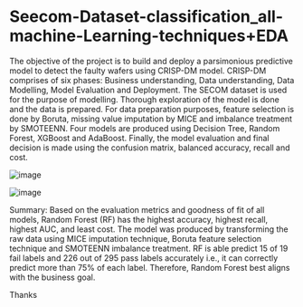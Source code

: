 # Seecom-Dataset-classification_all-machine-Learning-techniques+EDA
 
The objective of the project is to build and deploy a parsimonious predictive model to detect the faulty wafers using CRISP-DM model. CRISP-DM comprises of six phases: Business understanding, Data understanding, Data Modelling, Model Evaluation and Deployment. The SECOM dataset is used for the purpose of modelling. Thorough exploration of the model is done and the data is prepared. For data preparation purposes, feature selection is done by Boruta, missing value imputation by MICE and imbalance treatment by SMOTEENN. Four models are produced using Decision Tree, Random Forest, XGBoost and AdaBoost. Finally, the model evaluation and final decision is made using the confusion matrix, balanced accuracy, recall and cost.

![image](https://user-images.githubusercontent.com/67371172/159318047-66fc781f-4e39-4ede-ac29-15370a85d6c1.png)

![image](https://user-images.githubusercontent.com/67371172/159318282-9f336891-01a4-4b75-879e-61463616e6f7.png)


Summary: Based on the evaluation metrics and goodness of fit of all models, Random Forest (RF) has the highest accuracy, highest recall, highest AUC, and least cost. The model was produced by transforming the raw data using MICE imputation technique, Boruta feature selection technique and SMOTEENN imbalance treatment. RF is able predict 15 of 19 fail labels and 226 out of 295 pass labels accurately i.e., it can correctly predict more than 75% of each label. Therefore, Random Forest best aligns with the business goal.

Thanks
